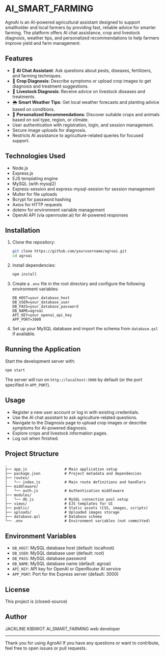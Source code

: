 # AI_SMART_FARMING

AgroAi is an AI-powered agricultural assistant designed to support smallholder and local farmers by providing fast, reliable advice for smarter farming. The platform offers AI chat assistance, crop and livestock diagnosis, weather tips, and personalized recommendations to help farmers improve yield and farm management.

## Features

- 🧠 **AI Chat Assistant**: Ask questions about pests, diseases, fertilizers, and farming techniques.
- 🌿 **Crop Diagnosis**: Describe symptoms or upload crop images to get diagnosis and treatment suggestions.
- 🐄 **Livestock Diagnosis**: Receive advice on livestock diseases and treatments.
- 🌦️ **Smart Weather Tips**: Get local weather forecasts and planting advice based on conditions.
- 📌 **Personalized Recommendations**: Discover suitable crops and animals based on soil type, region, or climate.
- User authentication with registration, login, and session management.
- Secure image uploads for diagnosis.
- Restricts AI assistance to agriculture-related queries for focused support.

## Technologies Used

- Node.js
- Express.js
- EJS templating engine
- MySQL (with mysql2)
- Express-session and express-mysql-session for session management
- Multer for file uploads
- Bcrypt for password hashing
- Axios for HTTP requests
- dotenv for environment variable management
- OpenAI API (via openrouter.ai) for AI-powered responses

## Installation

1. Clone the repository:

   ```bash
   git clone https://github.com/yourusername/agroai.git
   cd agroai
   ```

2. Install dependencies:

   ```bash
   npm install
   ```

3. Create a `.env` file in the root directory and configure the following environment variables:

   ```env
   DB_HOST=your_database_host
   DB_USER=your_database_user
   DB_PASS=your_database_password
   DB_NAME=agroai
   API_KEY=your_openai_api_key
   APP_PORT=3000
   ```

4. Set up your MySQL database and import the schema from `database.qsl` if available.

## Running the Application

Start the development server with:

```bash
npm start
```

The server will run on `http://localhost:3000` by default (or the port specified in `APP_PORT`).

## Usage

- Register a new user account or log in with existing credentials.
- Use the AI chat assistant to ask agriculture-related questions.
- Navigate to the Diagnosis page to upload crop images or describe symptoms for AI-powered diagnosis.
- Explore crops and livestock information pages.
- Log out when finished.

## Project Structure

```
.
├── app.js                 # Main application setup
├── package.json           # Project metadata and dependencies
├── routes/
│   └── index.js           # Main route definitions and handlers
├── middleware/
│   └── auth.js            # Authentication middleware
├── modules/
│   └── db.js              # MySQL connection pool setup
├── views/                 # EJS templates for UI
├── public/                # Static assets (CSS, images, scripts)
├── uploads/               # Uploaded images storage
├── database.qsl           # Database schema
└── .env                   # Environment variables (not committed)
```

## Environment Variables

- `DB_HOST`: MySQL database host (default: localhost)
- `DB_USER`: MySQL database user (default: root)
- `DB_PASS`: MySQL database password
- `DB_NAME`: MySQL database name (default: agroai)
- `API_KEY`: API key for OpenAI or OpenRouter AI service
- `APP_PORT`: Port for the Express server (default: 3000)

## License

This project is (closed-source)

## Author

JACKLINE KIBIWOT AI_SMART_FARMING web developer

---

Thank you for using AgroAi! If you have any questions or want to contribute, feel free to open issues or pull requests.
